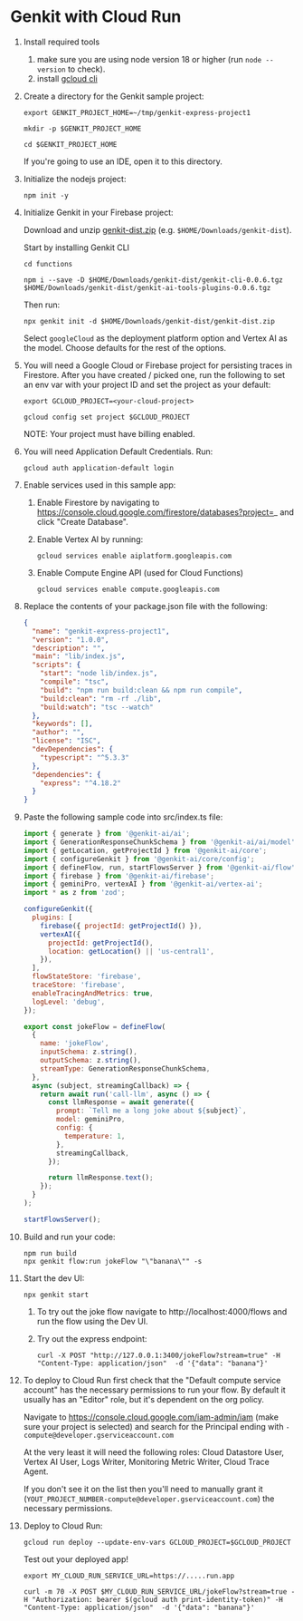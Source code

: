 # Genkit with Cloud Run

1.  Install required tools

    1.  make sure you are using node version 18 or higher (run `node --version`
        to check).
    1.  install [gcloud cli](https://cloud.google.com/sdk/docs/install)

1.  Create a directory for the Genkit sample project:

    ```posix-terminal
    export GENKIT_PROJECT_HOME=~/tmp/genkit-express-project1

    mkdir -p $GENKIT_PROJECT_HOME

    cd $GENKIT_PROJECT_HOME
    ```

    If you're going to use an IDE, open it to this directory.

1.  Initialize the nodejs project:

    ```posix-terminal
    npm init -y
    ```

1.  Initialize Genkit in your Firebase project:

    Download and unzip [genkit-dist.zip](https://bit.ly/genkit-dist) (e.g. `$HOME/Downloads/genkit-dist`).

    Start by installing Genkit CLI

    ```posix-terminal
    cd functions

    npm i --save -D $HOME/Downloads/genkit-dist/genkit-cli-0.0.6.tgz $HOME/Downloads/genkit-dist/genkit-ai-tools-plugins-0.0.6.tgz
    ```

    Then run:

    ```posix-terminal
    npx genkit init -d $HOME/Downloads/genkit-dist/genkit-dist.zip
    ```

    Select `googleCloud` as the deployment platform option and Vertex AI as the model. Choose defaults for the rest of the options.

1.  You will need a Google Cloud or Firebase project for persisting traces in
    Firestore. After you have created / picked one, run the following to set an
    env var with your project ID and set the project as your default:

    ```posix-terminal
    export GCLOUD_PROJECT=<your-cloud-project>

    gcloud config set project $GCLOUD_PROJECT
    ```

    NOTE: Your project must have billing enabled.

1.  You will need Application Default Credentials. Run:

    ```posix-terminal
    gcloud auth application-default login
    ```

1.  Enable services used in this sample app:

    1.  Enable Firestore by navigating to
        https://console.cloud.google.com/firestore/databases?project=_ and click
        "Create Database".

    1.  Enable Vertex AI by running:

        ```posix-terminal
        gcloud services enable aiplatform.googleapis.com
        ```

    1.  Enable Compute Engine API (used for Cloud Functions)

        ```posix-terminal
        gcloud services enable compute.googleapis.com
        ```

1.  Replace the contents of your package.json file with the following:

    ```json
    {
      "name": "genkit-express-project1",
      "version": "1.0.0",
      "description": "",
      "main": "lib/index.js",
      "scripts": {
        "start": "node lib/index.js",
        "compile": "tsc",
        "build": "npm run build:clean && npm run compile",
        "build:clean": "rm -rf ./lib",
        "build:watch": "tsc --watch"
      },
      "keywords": [],
      "author": "",
      "license": "ISC",
      "devDependencies": {
        "typescript": "^5.3.3"
      },
      "dependencies": {
        "express": "^4.18.2"
      }
    }
    ```

1.  Paste the following sample code into src/index.ts file:

    ```javascript
    import { generate } from '@genkit-ai/ai';
    import { GenerationResponseChunkSchema } from '@genkit-ai/ai/model';
    import { getLocation, getProjectId } from '@genkit-ai/core';
    import { configureGenkit } from '@genkit-ai/core/config';
    import { defineFlow, run, startFlowsServer } from '@genkit-ai/flow';
    import { firebase } from '@genkit-ai/firebase';
    import { geminiPro, vertexAI } from '@genkit-ai/vertex-ai';
    import * as z from 'zod';

    configureGenkit({
      plugins: [
        firebase({ projectId: getProjectId() }),
        vertexAI({
          projectId: getProjectId(),
          location: getLocation() || 'us-central1',
        }),
      ],
      flowStateStore: 'firebase',
      traceStore: 'firebase',
      enableTracingAndMetrics: true,
      logLevel: 'debug',
    });

    export const jokeFlow = defineFlow(
      {
        name: 'jokeFlow',
        inputSchema: z.string(),
        outputSchema: z.string(),
        streamType: GenerationResponseChunkSchema,
      },
      async (subject, streamingCallback) => {
        return await run('call-llm', async () => {
          const llmResponse = await generate({
            prompt: `Tell me a long joke about ${subject}`,
            model: geminiPro,
            config: {
              temperature: 1,
            },
            streamingCallback,
          });

          return llmResponse.text();
        });
      }
    );

    startFlowsServer();
    ```

1.  Build and run your code:

    ```posix-terminal
    npm run build
    npx genkit flow:run jokeFlow "\"banana\"" -s
    ```

1.  Start the dev UI:

    ```posix-terminal
    npx genkit start
    ```

    1.  To try out the joke flow navigate to http://localhost:4000/flows and run
        the flow using the Dev UI.

    1.  Try out the express endpoint:

        ```posix-terminal
        curl -X POST "http://127.0.0.1:3400/jokeFlow?stream=true" -H "Content-Type: application/json"  -d '{"data": "banana"}'
        ```

1.  To deploy to Cloud Run first check that the "Default compute service
    account" has the necessary permissions to run your flow. By default it
    usually has an "Editor" role, but it's dependent on the org policy.

    Navigate to https://console.cloud.google.com/iam-admin/iam (make sure your
    project is selected) and search for the Principal ending with
    `-compute@developer.gserviceaccount.com`

    At the very least it will need the following roles: Cloud Datastore User,
    Vertex AI User, Logs Writer, Monitoring Metric Writer, Cloud Trace Agent.

    If you don't see it on the list then you'll need to manually grant it
    (`YOUT_PROJECT_NUMBER-compute@developer.gserviceaccount.com`) the necessary
    permissions.

1.  Deploy to Cloud Run:

    ```posix-terminal
    gcloud run deploy --update-env-vars GCLOUD_PROJECT=$GCLOUD_PROJECT
    ```

    Test out your deployed app!

    ```posix-terminal
    export MY_CLOUD_RUN_SERVICE_URL=https://.....run.app

    curl -m 70 -X POST $MY_CLOUD_RUN_SERVICE_URL/jokeFlow?stream=true -H "Authorization: bearer $(gcloud auth print-identity-token)" -H "Content-Type: application/json"  -d '{"data": "banana"}'
    ```
